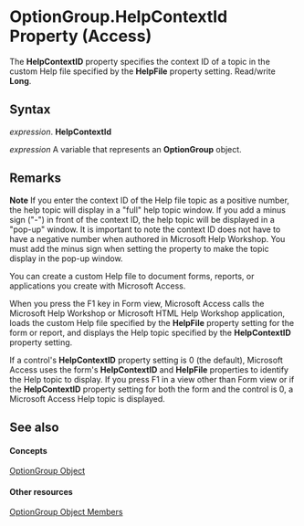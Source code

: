 
# OptionGroup.HelpContextId Property (Access)

The  **HelpContextID** property specifies the context ID of a topic in the custom Help file specified by the **HelpFile** property setting. Read/write **Long**.


## Syntax

 _expression_. **HelpContextId**

 _expression_ A variable that represents an **OptionGroup** object.


## Remarks


 **Note**  If you enter the context ID of the Help file topic as a positive number, the help topic will display in a "full" help topic window. If you add a minus sign ("-") in front of the context ID, the help topic will be displayed in a "pop-up" window. It is important to note the context ID does not have to have a negative number when authored in Microsoft Help Workshop. You must add the minus sign when setting the property to make the topic display in the pop-up window.

You can create a custom Help file to document forms, reports, or applications you create with Microsoft Access.

When you press the F1 key in Form view, Microsoft Access calls the Microsoft Help Workshop or Microsoft HTML Help Workshop application, loads the custom Help file specified by the  **HelpFile** property setting for the form or report, and displays the Help topic specified by the **HelpContextID** property setting.

If a control's  **HelpContextID** property setting is 0 (the default), Microsoft Access uses the form's **HelpContextID** and **HelpFile** properties to identify the Help topic to display. If you press F1 in a view other than Form view or if the **HelpContextID** property setting for both the form and the control is 0, a Microsoft Access Help topic is displayed.


## See also


#### Concepts


[OptionGroup Object](aa9e5607-7892-9ab2-dabc-822372b23811.md)
#### Other resources


[OptionGroup Object Members](90e68eb2-20f2-510c-4332-241eeac27f14.md)
